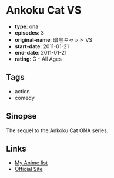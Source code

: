 # Ankoku Cat VS

-   **type**: ona
-   **episodes**: 3
-   **original-name**: 暗黒キャット VS
-   **start-date**: 2011-01-21
-   **end-date**: 2011-01-21
-   **rating**: G - All Ages

## Tags

-   action
-   comedy

## Sinopse

The sequel to the Ankoku Cat ONA series.

## Links

-   [My Anime list](https://myanimelist.net/anime/36636/Ankoku_Cat_VS)
-   [Official Site](http://www.doppioland.com/ds_cat/ds_cat.html)
